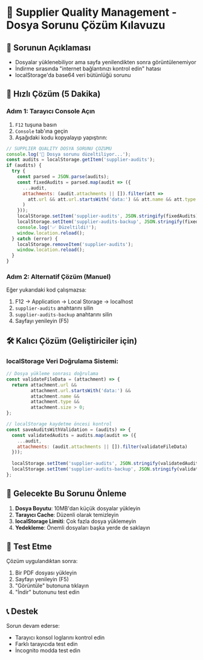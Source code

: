 # 🔧 Supplier Quality Management - Dosya Sorunu Çözüm Kılavuzu

## 🎯 Sorunun Açıklaması
- Dosyalar yüklenebiliyor ama sayfa yenilendikten sonra görüntülenemiyor
- İndirme sırasında "internet bağlantınızı kontrol edin" hatası
- localStorage'da base64 veri bütünlüğü sorunu

## 💊 Hızlı Çözüm (5 Dakika)

### Adım 1: Tarayıcı Console Açın
1. `F12` tuşuna basın
2. `Console` tab'ına geçin
3. Aşağıdaki kodu kopyalayıp yapıştırın:

```javascript
// SUPPLIER QUALITY DOSYA SORUNU ÇÖZÜMÜ
console.log('🔧 Dosya sorunu düzeltiliyor...');
const audits = localStorage.getItem('supplier-audits');
if (audits) {
  try {
    const parsed = JSON.parse(audits);
    const fixedAudits = parsed.map(audit => ({
      ...audit,
      attachments: (audit.attachments || []).filter(att => 
        att.url && att.url.startsWith('data:') && att.name && att.type
      )
    }));
    localStorage.setItem('supplier-audits', JSON.stringify(fixedAudits));
    localStorage.setItem('supplier-audits-backup', JSON.stringify(fixedAudits));
    console.log('✅ Düzeltildi!');
    window.location.reload();
  } catch (error) {
    localStorage.removeItem('supplier-audits');
    window.location.reload();
  }
}
```

### Adım 2: Alternatif Çözüm (Manuel)
Eğer yukarıdaki kod çalışmazsa:

1. F12 → Application → Local Storage → localhost
2. `supplier-audits` anahtarını silin
3. `supplier-audits-backup` anahtarını silin
4. Sayfayı yenileyin (F5)

## 🛠️ Kalıcı Çözüm (Geliştiriciler için)

### localStorage Veri Doğrulama Sistemi:
```javascript
// Dosya yükleme sonrası doğrulama
const validateFileData = (attachment) => {
  return attachment.url && 
         attachment.url.startsWith('data:') && 
         attachment.name && 
         attachment.type &&
         attachment.size > 0;
};

// localStorage kaydetme öncesi kontrol
const saveAuditsWithValidation = (audits) => {
  const validatedAudits = audits.map(audit => ({
    ...audit,
    attachments: (audit.attachments || []).filter(validateFileData)
  }));
  
  localStorage.setItem('supplier-audits', JSON.stringify(validatedAudits));
  localStorage.setItem('supplier-audits-backup', JSON.stringify(validatedAudits));
};
```

## 🚨 Gelecekte Bu Sorunu Önleme

1. **Dosya Boyutu**: 10MB'dan küçük dosyalar yükleyin
2. **Tarayıcı Cache**: Düzenli olarak temizleyin
3. **localStorage Limiti**: Çok fazla dosya yüklemeyin
4. **Yedekleme**: Önemli dosyaları başka yerde de saklayın

## 🎯 Test Etme

Çözüm uygulandıktan sonra:
1. Bir PDF dosyası yükleyin
2. Sayfayı yenileyin (F5)
3. "Görüntüle" butonuna tıklayın
4. "İndir" butonunu test edin

## 📞 Destek

Sorun devam ederse:
- Tarayıcı konsol loglarını kontrol edin
- Farklı tarayıcıda test edin
- İncognito modda test edin
